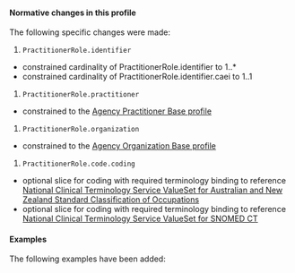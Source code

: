 #### Normative changes in this profile
The following specific changes were made:
1. `PractitionerRole.identifier`
- constrained cardinality of PractitionerRole.identifier to 1..*
- constrained cardinality of PractitionerRole.identifier.caei to 1..1
1. `PractitionerRole.practitioner`
- constrained to the [Agency Practitioner Base profile](StructureDefinition-practitioner-dh-base-1.html)
1. `PractitionerRole.organization`
- constrained to the [Agency Organization Base profile](StructureDefinition-organization-dh-base-1.html)
1. `PractitionerRole.code.coding`
- optional slice for coding with required terminology binding to reference [National Clinical Terminology Service ValueSet for Australian and New Zealand Standard Classification of Occupations](https://healthterminologies.gov.au/fhir/ValueSet/anzsco-1)
- optional slice for coding with required terminology binding to reference [National Clinical Terminology Service ValueSet for SNOMED CT](https://healthterminologies.gov.au/fhir/ValueSet/practitioner-role-1)

#### Examples
The following examples have been added:
